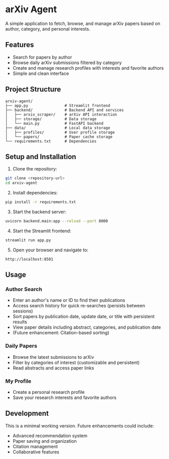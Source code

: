 # arXiv Agent

A simple application to fetch, browse, and manage arXiv papers based on author, category, and personal interests.

## Features

- Search for papers by author
- Browse daily arXiv submissions filtered by category
- Create and manage research profiles with interests and favorite authors
- Simple and clean interface

## Project Structure

```
arxiv-agent/
├── app.py                # Streamlit frontend
├── backend/              # Backend API and services
│   ├── arxiv_scraper/    # arXiv API interaction
│   ├── storage/          # Data storage
│   └── main.py           # FastAPI backend
├── data/                 # Local data storage
│   ├── profiles/         # User profile storage
│   └── papers/           # Paper cache storage
└── requirements.txt      # Dependencies
```

## Setup and Installation

1. Clone the repository:
```bash
git clone <repository-url>
cd arxiv-agent
```

2. Install dependencies:
```bash
pip install -r requirements.txt
```

3. Start the backend server:
```bash
uvicorn backend.main:app --reload --port 8000
```

4. Start the Streamlit frontend:
```bash
streamlit run app.py
```

5. Open your browser and navigate to:
```
http://localhost:8501
```

## Usage

### Author Search
- Enter an author's name or ID to find their publications
- Access search history for quick re-searches (persists between sessions)
- Sort papers by publication date, update date, or title with persistent results
- View paper details including abstract, categories, and publication date
- (Future enhancement: Citation-based sorting)

### Daily Papers
- Browse the latest submissions to arXiv
- Filter by categories of interest (customizable and persistent)
- Read abstracts and access paper links

### My Profile
- Create a personal research profile
- Save your research interests and favorite authors

## Development

This is a minimal working version. Future enhancements could include:
- Advanced recommendation system
- Paper saving and organization
- Citation management
- Collaborative features

